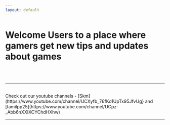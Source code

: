 ```yaml
---
layout: default
---
```


# Welcome Users to a place where gamers get new tips and updates about games
<br />
<br />
<hr />
<br />
Check out our youtube channels -
[Skm](https://www.youtube.com/channel/UCXyfb_76fKo1UpTx95JfvUg}  and   [tamilpp25](https://www.youtube.com/channel/UCpz-_Abb6nXXIXCYChdHXhw)
<br />
<hr />
<br />
